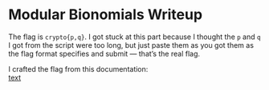 # Modular Bionomials Writeup

The flag is `crypto{p,q}`. I got stuck at this part because I thought the `p` and `q` I got from the script were too long, but just paste them as you got them as the flag format specifies and submit — that’s the real flag.

I crafted the flag from this documentation:  
[text](https://www.ctfrecipes.com/cryptography/general-knowledge/maths/modular-arithmetic/modular-binomial)